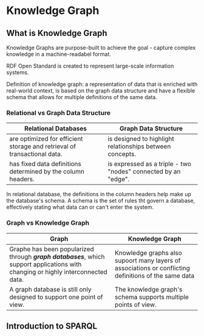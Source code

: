 # Knowledge Graph

## What is Knowledge Graph

Knowledge Graphs are purpose-built to achieve the goal - capture complex knowledge in a machine-readabel format.

RDF Open Standard is created to represent large-scale information systems.

Definition of knowledge graph: a representation of data that is enriched with real-world context, is based on the graph data structure and have a flexible schema that allows for multiple definitions of the same data.

### Relational vs Graph Data Structure

| Relational Databases | Graph Data Structure |
| --- | --- |
| are optimized for efficient storage and retrieval of transactional data. | is designed to highlight relationships between concepts. |
| has fixed data definitions determined by the column headers. | is expressed as a triple - two "nodes" connected by an "edge". |

In relational database, the definitions in the column headers help make up the database's schema. A schema is the set of rules tht govern a database, effectively stating what data can or can't enter the system.

### Graph vs Knowledge Graph

| Graph | Knowledge Graph |
| --- | --- |
| Graphe has been popularized through ___graph databases___, which support applications with changing or highly interconnected data. | Knowledge graphs also supoort many layers of associations or conflicting definitions of the same data |
| A graph database is still only designed to support one point of view. | The knowledge graph's schema supports multiple points of view. |

## Introduction to SPARQL

